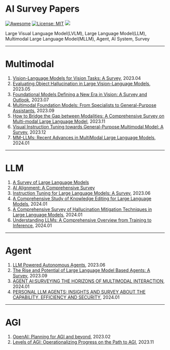 # AI Survey Papers
[![Awesome](https://awesome.re/badge.svg)](https://github.com/dongbzhi/AISurveyPapers) 
[![License: MIT](https://img.shields.io/badge/License-MIT-green.svg)](https://opensource.org/licenses/MIT)
![](https://img.shields.io/github/last-commit/dongbzhi/AISurveyPapers?color=green) 

Large Visual Language Model(LVLM), Large Language Model(LLM), Multimodal Large Language Model(MLLM), Agent, AI System, Survey

---
# Multimodal
1. [Vision-Language Models for Vision Tasks: A Survey](https://arxiv.org/pdf/2304.00685.pdf), 2023.04
2. [Evaluating Object Hallucination in Large Vision-Language Models](https://arxiv.org/pdf/2305.10355.pdf), 2023.05
3. [Foundational Models Defining a New Era in Vision: A Survey and Outlook](https://arxiv.org/pdf/2307.13721.pdf), 2023.07
4. [Multimodal Foundation Models: From Specialists to General-Purpose Assistants](https://arxiv.org/pdf/2309.10020.pdf), 2023.09
5. [How to Bridge the Gap between Modalities: A Comprehensive Survey on Multi-modal Large Language Model](https://arxiv.org/pdf/2311.07594.pdf), 2023.11
6. [Visual Instruction Tuning towards General-Purpose Multimodal Model: A Survey](https://arxiv.org/pdf/2312.16602.pdf), 2023.12
7. [MM-LLMs: Recent Advances in MultiModal Large Language Models](https://arxiv.org/pdf/2401.13601.pdf), 2024.01

---
# LLM
1. [A Survey of Large Language Models](https://github.com/RUCAIBox/LLMSurvey)
2. [AI Alignment: A Comprehensive Survey](https://alignmentsurvey.com/)
3. [Instruction Tuning for Large Language Models: A Survey](https://arxiv.org/pdf/2308.10792.pdf), 2023.06
4. [A Comprehensive Study of Knowledge Editing for Large Language Models](https://arxiv.org/pdf/2401.01286.pdf), 2024.01
5. [A Comprehensive Survey of Hallucination Mitigation Techniques in Large Language Models](https://arxiv.org/pdf/2401.01313.pdf), 2024.01
6. [Understanding LLMs: A Comprehensive Overview from Training to Inference](https://arxiv.org/pdf/2401.02038.pdf), 2024.01

---
# Agent
1. [LLM Powered Autonomous Agents](https://lilianweng.github.io/posts/2023-06-23-agent/), 2023.06
2. [The Rise and Potential of Large Language Model Based Agents: A Survey](https://arxiv.org/pdf/2309.07864.pdf), 2023.09
3. [AGENT AI:SURVEYING THE HORIZONS OF MULTIMODAL INTERACTION](https://arxiv.org/pdf/2401.03568.pdf), 2024.01
4. [PERSONAL LLM AGENTS: INSIGHTS AND SURVEY ABOUT THE CAPABILITY, EFFICIENCY AND SECURITY](https://arxiv.org/pdf/2401.05459.pdf), 2024.01

---
# AGI
1. [OpenAI: Planning for AGI and beyond](https://openai.com/blog/planning-for-agi-and-beyond), 2023.02
2. [Levels of AGI: Operationalizing Progress on the Path to AGI](https://arxiv.org/pdf/2311.02462.pdf), 2023.11
